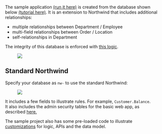 The sample application [(run it here)](http://apilogicserver.pythonanywhere.com/admin-app/index.html) is created from the database shown below [(tutorial here)](https://github.com/valhuber/ApiLogicServer/blob/main/README.md#api-logic-server---sample-tutorial).  It is an extension to Northwind that includes additional relationships:
* multiple relationships between Department / Employee
* multi-field relationships between Order / Location
* self-relationships in Department

The integrity of this database is enforced with [this logic](https://github.com/valhuber/ApiLogicServer/blob/main/README.md#logic).

<figure><img src="https://github.com/valhuber/LogicBank/raw/main/images/nw.png"></figure>


## Standard Northwind
Specify your database as `nw-` to use the standard Northwind:

<figure><img src="https://github.com/valhuber/LogicBank/raw/main/images/nw.png"></figure>

It includes a few fields to illustrate rules.  For example, `Customer.Balance`.  
It also includes the admin security tables for the basic web app, as described [here.](../Working-with-Flask-AppBuilder)

The sample project also has some pre-loaded code to illustrate [customizations](https://github.com/valhuber/ApiLogicServer/wiki) for logic, APIs and the data model.
